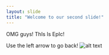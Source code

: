 ```yaml
---
layout: slide
title: "Welcome to our second slide!"
---
```

OMG guys!
ThIs Is EpIc!

Use the left arrow to go back!
![alt text](https://i.redd.it/db5jlsvdk9o21.jpg "MEME")
